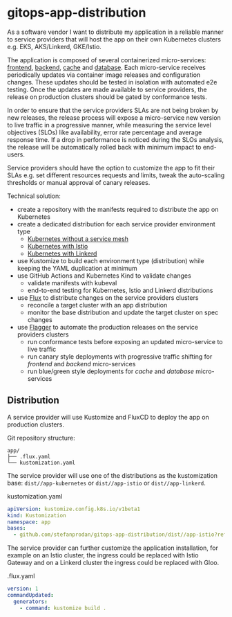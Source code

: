 # gitops-app-distribution

As a software vendor I want to distribute my application in a reliable manner to service providers
that will host the app on their own Kubernetes clusters e.g. EKS, AKS/Linkerd, GKE/Istio.

The application is composed of several containerized micro-services: [frontend](dist/base/frontend),
[backend](dist/base/backend), [cache](dist/base/cache) and [database](dist/base/database).
Each micro-service receives periodically updates via container image releases and configuration changes.
These updates should be tested in isolation with automated e2e testing. 
Once the updates are made available to service providers, the release on production clusters
should be gated by conformance tests.

In order to ensure that the service providers SLAs are not being broken by new releases,
the release process will expose a micro-service new version to live traffic in a progressive manner,
while measuring the service level objectives (SLOs) like availability, error rate percentage and average response time.
If a drop in performance is noticed during the SLOs analysis, the release will be automatically rolled back
with minimum impact to end-users.

Service providers should have the option to customize the app to fit their SLAs e.g. set different 
resources requests and limits, tweak the auto-scaling thresholds or manual approval of canary releases.

Technical solution:
* create a repository with the manifests required to distribute the app on Kubernetes
* create a dedicated distribution for each service provider environment type
    * [Kubernetes without a service mesh](dist/app-kubernetes/README.md)
    * [Kubernetes with Istio](dist/app-istio/README.md)
    * [Kubernetes with Linkerd](dist/app-linkerd/README.md)
* use Kustomize to build each environment type (distribution) while keeping the YAML duplication at minimum
* use GitHub Actions and Kubernetes Kind to validate changes
    * validate manifests with kubeval
    * end-to-end testing for Kubernetes, Istio and Linkerd distributions
* use [Flux](https://fluxcd.io) to distribute changes on the service providers clusters
    * reconcile a target cluster with an app distribution
    * monitor the base distribution and update the target cluster on spec changes
* use [Flagger](https://flagger.app) to automate the production releases on the service providers clusters
    * run conformance tests before exposing an updated micro-service to live traffic
    * run canary style deployments with progressive traffic shifting for _frontend_ and _backend_ micro-services
    * run blue/green style deployments for _cache_ and _database_ micro-services

## Distribution

A service provider will use Kustomize and FluxCD to deploy the app on production clusters.

Git repository structure:
```
app/
├── .flux.yaml
└── kustomization.yaml
```

The service provider will use one of the distributions as the kustomization base:
`dist//app-kubernetes` or `dist//app-istio` or `dist//app-linkerd`.

kustomization.yaml
```yaml
apiVersion: kustomize.config.k8s.io/v1beta1
kind: Kustomization
namespace: app
bases:
  - github.com/stefanprodan/gitops-app-distribution/dist//app-istio?ref=1.0.0
```

The service provider can further customize the application installation, for example on an Istio cluster, the ingress 
could be replaced with Istio Gateway and on a Linkerd cluster the ingress could be replaced with Gloo.

.flux.yaml
```yaml
version: 1
commandUpdated:
  generators:
    - command: kustomize build .
```
